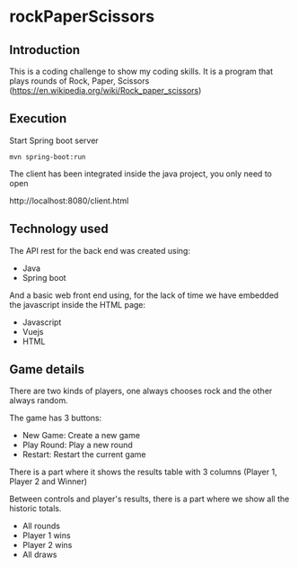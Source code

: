 # rockPaperScissors
## Introduction 

This is a coding challenge to show my coding skills.
It is a program that plays rounds of Rock, Paper, Scissors (https://en.wikipedia.org/wiki/Rock_paper_scissors)

## Execution

Start Spring boot server

```
mvn spring-boot:run
```

The client has been integrated inside the java project, you only need to open

http://localhost:8080/client.html

## Technology used

The API rest for the back end was created using:

* Java
* Spring boot

And a basic web front end using, for the lack of time we have embedded the javascript inside the HTML page:

* Javascript
* Vuejs
* HTML

## Game details

There are two kinds of players, one always chooses rock and the other always random.

The game has 3 buttons:

* New Game: Create a new game
* Play Round: Play a new round
* Restart: Restart the current game

There is a part where it shows the results table with 3 columns (Player 1, Player 2 and Winner)

Between controls and player's results, there is a part where we show all the historic totals.

* All rounds
* Player 1 wins
* Player 2 wins
* All draws
